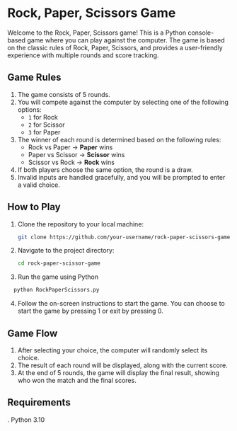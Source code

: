 # Rock, Paper, Scissors Game

Welcome to the Rock, Paper, Scissors game! This is a Python console-based game where you can play against the computer. The game is based on the classic rules of Rock, Paper, Scissors, and provides a user-friendly experience with multiple rounds and score tracking.

## Game Rules

1. The game consists of 5 rounds.
2. You will compete against the computer by selecting one of the following options:
   - `1` for Rock
   - `2` for Scissor
   - `3` for Paper
3. The winner of each round is determined based on the following rules:
   - Rock vs Paper → **Paper** wins
   - Paper vs Scissor → **Scissor** wins
   - Scissor vs Rock → **Rock** wins
4. If both players choose the same option, the round is a draw.
5. Invalid inputs are handled gracefully, and you will be prompted to enter a valid choice.

## How to Play

1. Clone the repository to your local machine:
    ```bash
   git clone https://github.com/your-username/rock-paper-scissors-game.git
    ```
2. Navigate to the project directory:
   ```bash
   cd rock-paper-scissor-game 
   ```
3. Run the game using Python
 ```bash
   python RockPaperScissors.py
   ```
4. Follow the on-screen instructions to start the game. You can choose to start the game by pressing 1 or exit by pressing 0.


## Game Flow

1. After selecting your choice, the computer will randomly select its choice.
2. The result of each round will be displayed, along with the current score.
3. At the end of 5 rounds, the game will display the final result, showing who won the match and the final scores.


## Requirements

. Python 3.10
